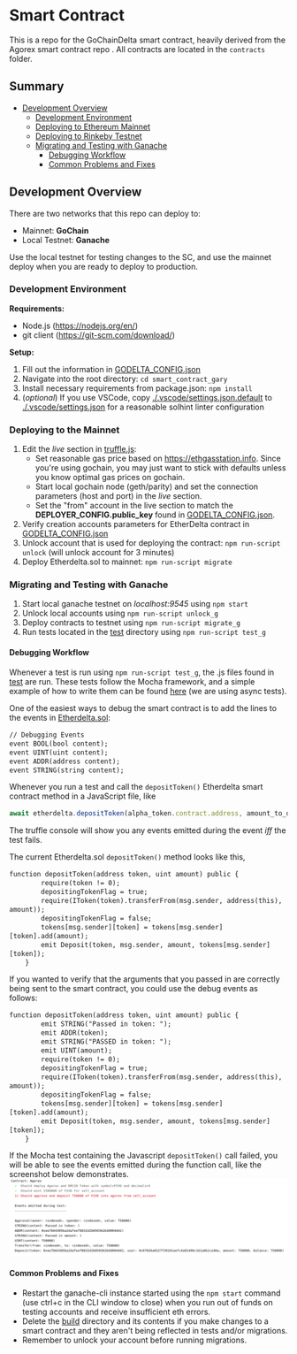 # Smart Contract

This is a repo for the GoChainDelta smart contract, heavily derived from the Agorex smart contract repo .
All contracts are located in the `contracts` folder.

## Summary
- [Development Overview](#development-overview)
  - [Development Environment](#development-environment)
  - [Deploying to Ethereum Mainnet](#deploying-to-the-ethereum-mainnet)
  - [Deploying to Rinkeby Testnet](#deploying-to-rinkeby-testnet)
  - [Migrating and Testing with Ganache](#migrating-and-testing-with-ganache)
       - [Debugging Workflow](#debugging-workflow)
       - [Common Problems and Fixes](#common-problems-and-fixes)


## Development Overview

There are two networks that this repo can deploy to: 
- Mainnet: **GoChain**
- Local Testnet: **Ganache**

Use the local testnet for testing changes to the SC, and use the mainnet deploy when you are ready to deploy to production. 

### Development Environment
**Requirements:**
* Node.js (https://nodejs.org/en/)
* git client (https://git-scm.com/download/)

**Setup:**
1. Fill out the information in [GODELTA_CONFIG.json](./GODELTA_CONFIG.json)
2. Navigate into the root directory: `cd smart_contract_gary`
3. Install necessary requirements from package.json: `npm install`
4. (*optional*) If you use VSCode, copy [./.vscode/settings.json.default](./.vscode/settings.json.default) to [./.vscode/settings.json](./.vscode/settings.json) for a reasonable solhint linter configuration

### Deploying to the Mainnet
1. Edit the *live* section in [truffle.js](./truffle.js):
    * Set reasonable gas price based on https://ethgasstation.info. Since you're using gochain, you may just want to stick with defaults unless you know optimal gas prices on gochain.
    * Start local gochain node (geth/parity) and set the connection parameters (host and port) in the *live* section.
    * Set the "from" account in the live section to match the **DEPLOYER_CONFIG.public_key** found in [GODELTA_CONFIG.json](./GODELTA_CONFIG.json).
2. Verify creation accounts parameters for EtherDelta contract in [GODELTA_CONFIG.json](./GODELTA_CONFIG.json)
3. Unlock account that is used for deploying the contract: `npm run-script unlock` (will unlock account for 3 minutes)  
4. Deploy Etherdelta.sol to mainnet: `npm run-script migrate`

### Migrating and Testing with Ganache
1. Start local ganache testnet on *localhost:9545* using `npm start`
2. Unlock local accounts using `npm run-script unlock_g`
3. Deploy contracts to testnet using `npm run-script migrate_g`
4. Run tests located in the [test](./test) directory using `npm run-script test_g`

#### Debugging Workflow
Whenever a test is run using `npm run-script test_g`, the .js files found in [test](./test) are run. These tests follow the Mocha framework, and a simple example of how to write them can be found [here](https://truffleframework.com/docs/getting_started/javascript-tests) (we are using async tests).

One of the easiest ways to debug the smart contract is to add the lines to the events in [Etherdelta.sol](./contracts/Etherdelta.sol):
```
// Debugging Events
event BOOL(bool content);
event UINT(uint content);
event ADDR(address content);
event STRING(string content);
``` 

Whenever you run a test and call the `depositToken()` Etherdelta smart contract method in a JavaScript file, like 
```javascript
await etherdelta.depositToken(alpha_token.contract.address, amount_to_deposit, {from: sell_account});
```
The truffle console will show you any events emitted during the event *iff* the test fails.

The current Etherdelta.sol `depositToken()` method looks like this, 
```solidity
function depositToken(address token, uint amount) public {
        require(token != 0);
        depositingTokenFlag = true;
        require(IToken(token).transferFrom(msg.sender, address(this), amount));
        depositingTokenFlag = false;
        tokens[msg.sender][token] = tokens[msg.sender][token].add(amount);
        emit Deposit(token, msg.sender, amount, tokens[msg.sender][token]);
    }
```
If you wanted to verify that the arguments that you passed in are correctly being sent to the smart contract, you could use the debug events as follows:
```solidity
function depositToken(address token, uint amount) public {
        emit STRING("Passed in token: ");
        emit ADDR(token);
        emit STRING("PASSED in token: ");
        emit UINT(amount);
        require(token != 0);
        depositingTokenFlag = true;
        require(IToken(token).transferFrom(msg.sender, address(this), amount));
        depositingTokenFlag = false;
        tokens[msg.sender][token] = tokens[msg.sender][token].add(amount);
        emit Deposit(token, msg.sender, amount, tokens[msg.sender][token]);
    }
``` 
If the Mocha test containing the Javascript `depositToken()` call failed, you will be able to see the events emitted during the function call, like the screenshot below demonstrates.
![./img/](./img/test_emits.png)

#### Common Problems and Fixes
- Restart the ganache-cli instance started using the `npm start` command (use ctrl+c in the CLI window to close) when you run out of funds on testing accounts and receive insufficient eth errors.
- Delete the [build](./build) directory and its contents if you make changes to a smart contract and they aren't being reflected in tests and/or migrations.
- Remember to unlock your account before running migrations. 